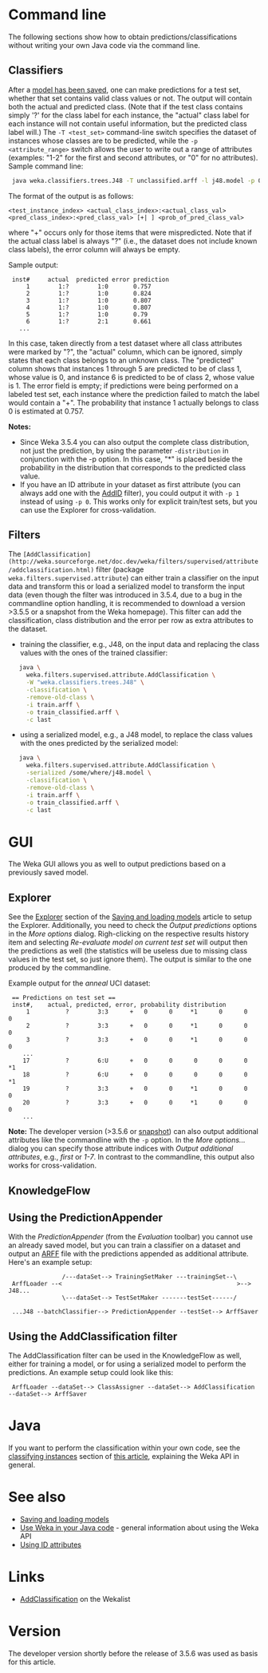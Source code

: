 

# Command line
The following sections show how to obtain predictions/classifications without writing your own Java code via the command line.

## Classifiers
After a [model has been saved](saving_and_loading_models.md), one can make predictions for a test set, whether that set contains valid class values or not. The output will contain both the actual and predicted class. (Note that if the test class contains simply '?' for the class label for each instance, the "actual" class label for each instance will not contain useful information, but the predicted class label will.) The `-T <test_set>` command-line switch specifies the dataset of instances whose classes are to be predicted, while the `-p <attribute_range>` switch allows the user to write out a range of attributes (examples: "1-2" for the first and second attributes, or "0" for no attributes). Sample command line:


```bash
 java weka.classifiers.trees.J48 -T unclassified.arff -l j48.model -p 0
```

The format of the output is as follows:


```text
<test_instance_index> <actual_class_index>:<actual_class_val> <pred_class_index>:<pred_class_val> [+| ] <prob_of_pred_class_val>
```

where "+" occurs only for those items that were mispredicted. Note that if the actual class label is always "?" (i.e., the dataset does not include known class labels), the error column will always be empty.

Sample output:

```text
 inst#     actual  predicted error prediction
     1        1:?        1:0       0.757 
     2        1:?        1:0       0.824 
     3        1:?        1:0       0.807 
     4        1:?        1:0       0.807 
     5        1:?        1:0       0.79 
     6        1:?        2:1       0.661 
   ...
```

In this case, taken directly from a test dataset where all class attributes were marked by "?", the "actual" column, which can be ignored, simply states that each class belongs to an unknown class. The "predicted" column shows that instances 1 through 5 are predicted to be of class 1, whose value is 0, and instance 6 is predicted to be of class 2, whose value is 1. The error field is empty; if predictions were being performed on a labeled test set, each instance where the prediction failed to match the label would contain a "+". The probability that instance 1 actually belongs to class 0 is estimated at 0.757.

**Notes:**

* Since Weka 3.5.4 you can also output the complete class distribution, not just the prediction, by using the parameter `-distribution` in conjunction with the -p option. In this case, "*" is placed beside the probability in the distribution that corresponds to the predicted class value.
* If you have an ID attribute in your dataset as first attribute (you can always add one with the [AddID](http://weka.sourceforge.net/doc.dev/weka/filters/unsupervised/attribute/AddID.html) filter), you could output it with `-p 1` instead of using `-p 0`. This works only for explicit train/test sets, but you can use the Explorer for cross-validation.

## Filters
The `[AddClassification](http://weka.sourceforge.net/doc.dev/weka/filters/supervised/attribute/addclassification.html)` filter (package `weka.filters.supervised.attribute`) can either train a classifier on the input data and transform this or load a serialized model to transform the input data (even though the filter was introduced in 3.5.4, due to a bug in the commandline option handling, it is recommended to download a version >3.5.5 or a snapshot from the Weka homepage).
This filter can add the classification, class distribution and the error per row as extra attributes to the dataset.

* training the classifier, e.g., J48, on the input data and replacing the class values with the ones of the trained classifier:

```bash
   java \
     weka.filters.supervised.attribute.AddClassification \
     -W "weka.classifiers.trees.J48" \
     -classification \
     -remove-old-class \
     -i train.arff \
     -o train_classified.arff \
     -c last
```
* using a serialized model, e.g., a J48 model, to replace the class values with the ones predicted by the serialized model:

```bash
   java \
     weka.filters.supervised.attribute.AddClassification \
     -serialized /some/where/j48.model \
     -classification \
     -remove-old-class \
     -i train.arff \
     -o train_classified.arff \
     -c last
```

# GUI
The Weka GUI allows you as well to output predictions based on a previously saved model.

## Explorer
See the [Explorer](saving_and_loading_models#explorer.md) section of the [Saving and loading models](saving_and_loading_models.md) article to setup the Explorer. Additionally, you need to check the *Output predictions* options in the *More options* dialog. Righ-clicking on the respective results history item and selecting *Re-evaluate model on current test set* will output then the predictions as well (the statistics will be useless due to missing class values in the test set, so just ignore them). The output is similar to the one produced by the commandline.

Example output for the *anneal* UCI dataset:

```text
 == Predictions on test set ==
 inst#,    actual, predicted, error, probability distribution
     1          ?        3:3      +   0      0     *1      0      0      0    
     2          ?        3:3      +   0      0     *1      0      0      0    
     3          ?        3:3      +   0      0     *1      0      0      0    
    ...
    17          ?        6:U      +   0      0      0      0      0     *1    
    18          ?        6:U      +   0      0      0      0      0     *1    
    19          ?        3:3      +   0      0     *1      0      0      0    
    20          ?        3:3      +   0      0     *1      0      0      0    
    ...
```
**Note:** The developer version (>3.5.6 or [snapshot](snapshots.md)) can also output additional attributes like the commandline with the `-p` option. In the *More options...* dialog you can specify those attribute indices with *Output additional attributes*, e.g., *first* or *1-7*. In contrast to the commandline, this output also works for cross-validation.

## KnowledgeFlow
## Using the PredictionAppender
With the *PredictionAppender* (from the *Evaluation* toolbar) you cannot use an already saved model, but you can train a classifier on a dataset and output an [ARFF](formats_and_processing/arff.md) file with the predictions appended as additional attribute. Here's an example setup:

```text
               /---dataSet--> TrainingSetMaker ---trainingSet--\
 ArffLoader --<                                                 >--> J48...
               \---dataSet--> TestSetMaker -------testSet------/
 
 ...J48 --batchClassifier--> PredictionAppender --testSet--> ArffSaver
```

## Using the AddClassification filter
The AddClassification filter can be used in the KnowledgeFlow as well, either for training a model, or for using a serialized model to perform the predictions. An example setup could look like this:

```text
 ArffLoader --dataSet--> ClassAssigner --dataSet--> AddClassification --dataSet--> ArffSaver
```

# Java
If you want to perform the classification within your own code, see the [classifying instances](use_weka_in_your_java_code.md#classifying-instances) section of [this article](use_weka_in_your_java_code.md), explaining the Weka API in general.

# See also
* [Saving and loading models](saving_and_loading_models.md)
* [Use Weka in your Java code](use_weka_in_your_java_code.md) - general information about using the Weka API
* [Using ID attributes](troubleshooting.md#instance-id)

# Links
* [AddClassification](https://list.waikato.ac.nz/pipermail/wekalist/2007-April/009904.html) on the Wekalist

# Version
The developer version shortly before the release of 3.5.6 was used as basis for this article.
